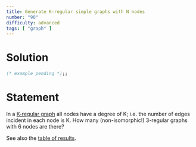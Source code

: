 ```yaml
---
title: Generate K-regular simple graphs with N nodes
number: "90"
difficulty: advanced
tags: [ "graph" ]
---
```


# Solution

```ocaml
(* example pending *);;
```

# Statement

In a [K-regular graph](http://en.wikipedia.org/wiki/K-regular_graph) all
nodes have a degree of K; i.e. the number of edges incident in each node
is K. How many (non-isomorphic!) 3-regular graphs with 6 nodes are
there?

See also the [table of results](https://sites.google.com/site/prologsite/prolog-problems/6/solutions-6/p6_11.txt?attredirects=0&d=1).
